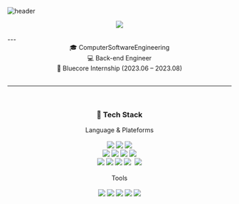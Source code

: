 ![header](https://capsule-render.vercel.app/api?type=waving&color=f3f39e&height=300&section=header&text=SeoHa%20GitHub&desc=Good%20to%20see%20you%20🙌&fontSize=60&descSize=20&fontColor=042904)

<!--
**standha/standha** is a ✨ _special_ ✨ repository because its `README.md` (this file) appears on your GitHub profile.

Here are some ideas to get you started:

- 🔭 I’m currently working on ...
- 🌱 I’m currently learning ...
- 👯 I’m looking to collaborate on ...
- 🤔 I’m looking for help with ...
- 💬 Ask me about ...
- 📫 How to reach me: ...
- 😄 Pronouns: ...
- ⚡ Fun fact: ...
-->

<div align="center">
<a href="https://velog.io/@standha/posts" target="_blank">
  <img src="https://img.shields.io/badge/Velog-20C997?style=flat-square&logo=velog&logoColor=white"/>
</a>
</div>
<br>
---
<br>
<div align="center">
🎓 ComputerSoftwareEngineering<br>
💻 Back-end Engineer<br>
👥 Bluecore Internship (2023.06 – 2023.08)
<!--📚 Shinhan DS 5기 (2025.04.01-2025.10.01)-->
</div>
<br>

---
<br>
<h3 align = "center">🧱 Tech Stack</h3>
<div align="center">
Language & Plateforms
  <br><br>
  
<!--자바-->
<img src="https://img.shields.io/badge/JAVA-007396?style=flat-square&logo=java&logoColor=white"/>
<!--c-->
<img src="https://img.shields.io/badge/c-A8B9CC?style=flat-square&logo=c&logoColor=white"/>
<!--파이썬-->
<img src="https://img.shields.io/badge/python-3776AB?style=flat-square&logo=python&logoColor=white"/>
  <br>
<!--자바스크립트-->
<img src="https://img.shields.io/badge/JavaScript-F7DF1E?style=flat-square&logo=JavaScript&logoColor=white"/>
<!--jsp-->
<img src="https://img.shields.io/badge/JSP-FFA500?style=flat-square&logo=java&logoColor=white"/>
<!--html5-->
<img src="https://img.shields.io/badge/html5-E34F26?style=flat-square&logo=html5&logoColor=white"/>
<!--css3-->
<img src="https://img.shields.io/badge/css3-1572B6?style=flat-square&logo=css3&logoColor=white"/>
  <br>
<!--스프링-->
<img src="https://img.shields.io/badge/spring-6DB33F?style=flat-square&logo=spring&logoColor=white"/>
<!--스프링부트-->
<img src="https://img.shields.io/badge/springboot-6DB33F?style=for-thebadge&logo=springboot&logoColor=white"/>
<!--mysql-->
<img src="https://img.shields.io/badge/MySQL-4479A1?style=flat-square&logo=MySQL&logoColor=white"/>
<!--오라클-->
<img src="https://img.shields.io/badge/Oracle-F80000?style=for-the-badge&logo=Oracle&logoColor=white">&nbsp
<!--velog-->
<img src="https://img.shields.io/badge/velog-20C997?style=flat-square&logo=velog&logoColor=white"/>
</div>
<br>

<div align="center">
  Tools
  <br> <br>
   
<!--인텔리제이-->
<img src="https://img.shields.io/badge/intellijidea-000000?style=flat-square&logo=intellijidea&logoColor=white"/>
<!--이클립스-->
<img src="https://img.shields.io/badge/eclipseide-2C2255?style=flat-square&logo=eclipseide&logoColor=white"/>
<!--vscode-->
<img src="https://img.shields.io/badge/VSCode-007ACC?style=flat-square&logo=visualstudiocode&logoColor=white"/>
<!--깃-->
<img src="https://img.shields.io/badge/git-F05032?style=flat-square&logo=gitt&logoColor=white"/>
<!--apachetomcat-->
<img src="https://img.shields.io/badge/apachetomcat-F8DC75?style=flat-square&logo=apachetomcat&logoColor=white"/>
</div>
   <br>

   
  
